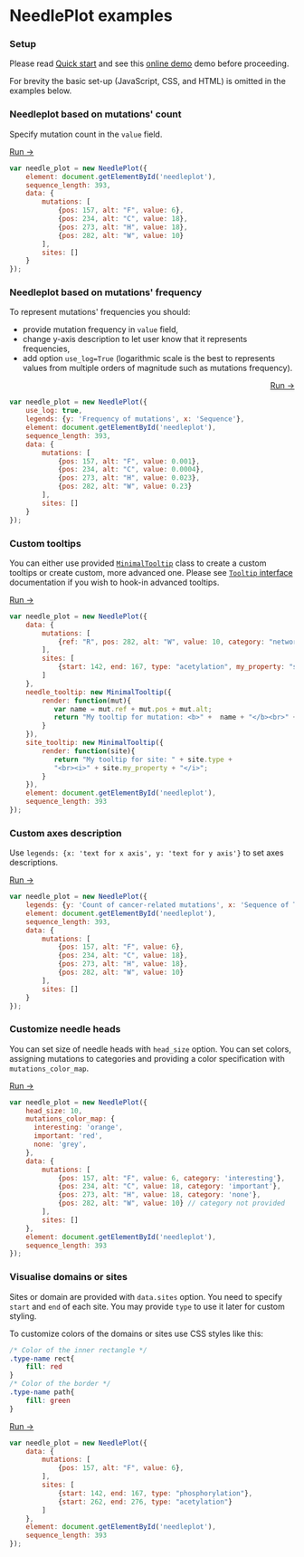 # NeedlePlot examples

### Setup

Please read [Quick start](https://github.com/reimandlab/needleplot#quick-start) and see this [online demo](https://jsfiddle.net/58hy6fet/4/) demo before proceeding.

For brevity the basic set-up (JavaScript, CSS, and HTML) is omitted in the examples below.


### Needleplot based on mutations' count

Specify mutation count in the `value` field.

[Run →](https://jsfiddle.net/58hy6fet/6/)

```js
var needle_plot = new NeedlePlot({
    element: document.getElementById('needleplot'),
    sequence_length: 393,
    data: {
        mutations: [
            {pos: 157, alt: "F", value: 6},
            {pos: 234, alt: "C", value: 18},
            {pos: 273, alt: "H", value: 18},
            {pos: 282, alt: "W", value: 10}
        ],
        sites: []
    }
});
```


### Needleplot based on mutations' frequency

To represent mutations' frequencies you should:
 - provide mutation frequency in `value` field,
 - change y-axis description to let user know that it represents frequencies,
 - add option `use_log=True` (logarithmic scale is the best to represents values from multiple orders of magnitude such as mutations frequency).

<div style="text-align: right; top: -20px"><a href="https://jsfiddle.net/58hy6fet/7/">Run →</a></div>


```js
var needle_plot = new NeedlePlot({
    use_log: true,
    legends: {y: 'Frequency of mutations', x: 'Sequence'},
    element: document.getElementById('needleplot'),
    sequence_length: 393,
    data: {
        mutations: [
            {pos: 157, alt: "F", value: 0.001},
            {pos: 234, alt: "C", value: 0.0004},
            {pos: 273, alt: "H", value: 0.023},
            {pos: 282, alt: "W", value: 0.23}
        ],
        sites: []
    }
});
```


### Custom tooltips

You can either use provided [`MinimalTooltip`](https://doclets.io/reimandlab/needleplot/master#dl-MinimalTooltip) class to create a custom tooltips or create custom, more advanced one.
Please see [`Tooltip` interface](https://doclets.io/reimandlab/needleplot/master#dl-NeedlePlot-Tooltip) documentation if you wish to hook-in advanced tooltips.

[Run →](https://jsfiddle.net/58hy6fet/9/)


```js
var needle_plot = new NeedlePlot({
    data: {
        mutations: [
            {ref: "R", pos: 282, alt: "W", value: 10, category: "network-rewiring"}
        ],
        sites: [
            {start: 142, end: 167, type: "acetylation", my_property: "some-value"},
        ]
    },
    needle_tooltip: new MinimalTooltip({
        render: function(mut){
           var name = mut.ref + mut.pos + mut.alt;
           return "My tooltip for mutation: <b>" +  name + "</b><br>" + mut.category;
        }
    }),
    site_tooltip: new MinimalTooltip({
        render: function(site){
           return "My tooltip for site: " + site.type +
           "<br><i>" + site.my_property + "</i>";
        }
    }),
    element: document.getElementById('needleplot'),
    sequence_length: 393
});
```

### Custom axes description

Use `legends: {x: 'text for x axis', y: 'text for y axis'}` to set axes descriptions.

[Run →](https://jsfiddle.net/58hy6fet/8/)


```js
var needle_plot = new NeedlePlot({
    legends: {y: 'Count of cancer-related mutations', x: 'Sequence of TP53'},
    element: document.getElementById('needleplot'),
    sequence_length: 393,
    data: {
        mutations: [
            {pos: 157, alt: "F", value: 6},
            {pos: 234, alt: "C", value: 18},
            {pos: 273, alt: "H", value: 18},
            {pos: 282, alt: "W", value: 10}
        ],
        sites: []
    }
});
```


### Customize needle heads

You can set size of needle heads with `head_size` option.
You can set colors, assigning mutations to categories and providing a color specification with `mutations_color_map`.

[Run →](https://jsfiddle.net/58hy6fet/10/)

```js
var needle_plot = new NeedlePlot({
    head_size: 10,
    mutations_color_map: {
      interesting: 'orange',
      important: 'red',
      none: 'grey',
    },
    data: {
        mutations: [
            {pos: 157, alt: "F", value: 6, category: 'interesting'},
            {pos: 234, alt: "C", value: 18, category: 'important'},
            {pos: 273, alt: "H", value: 18, category: 'none'},
            {pos: 282, alt: "W", value: 10} // category not provided
        ],
        sites: []
    },
    element: document.getElementById('needleplot'),
    sequence_length: 393
});
```


### Visualise domains or sites

Sites or domain are provided with `data.sites` option.
You need to specify `start` and `end` of each site.
You may provide `type` to use it later for custom styling.

To customize colors of the domains or sites use CSS styles like this:

```css
/* Color of the inner rectangle */
.type-name rect{
    fill: red
}
/* Color of the border */
.type-name path{
    fill: green
}
```

[Run →](https://jsfiddle.net/58hy6fet/11/)

```js
var needle_plot = new NeedlePlot({
    data: {
        mutations: [
            {pos: 157, alt: "F", value: 6},
        ],
        sites: [
            {start: 142, end: 167, type: "phosphorylation"},
            {start: 262, end: 276, type: "acetylation"}
        ]
    },
    element: document.getElementById('needleplot'),
    sequence_length: 393
});
```
